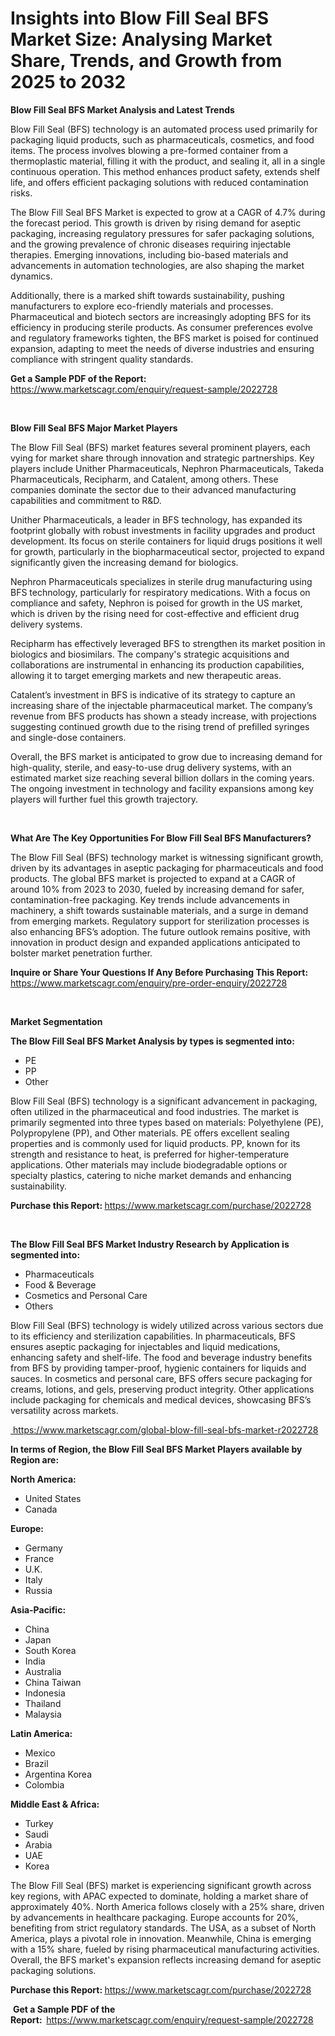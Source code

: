 <p><h1>Insights into Blow Fill Seal BFS Market Size: Analysing Market Share, Trends, and Growth from 2025 to 2032</h1></p><p><strong>Blow Fill Seal BFS Market Analysis and Latest Trends</strong></p>
<p><p>Blow Fill Seal (BFS) technology is an automated process used primarily for packaging liquid products, such as pharmaceuticals, cosmetics, and food items. The process involves blowing a pre-formed container from a thermoplastic material, filling it with the product, and sealing it, all in a single continuous operation. This method enhances product safety, extends shelf life, and offers efficient packaging solutions with reduced contamination risks.</p><p>The Blow Fill Seal BFS Market is expected to grow at a CAGR of 4.7% during the forecast period. This growth is driven by rising demand for aseptic packaging, increasing regulatory pressures for safer packaging solutions, and the growing prevalence of chronic diseases requiring injectable therapies. Emerging innovations, including bio-based materials and advancements in automation technologies, are also shaping the market dynamics. </p><p>Additionally, there is a marked shift towards sustainability, pushing manufacturers to explore eco-friendly materials and processes. Pharmaceutical and biotech sectors are increasingly adopting BFS for its efficiency in producing sterile products. As consumer preferences evolve and regulatory frameworks tighten, the BFS market is poised for continued expansion, adapting to meet the needs of diverse industries and ensuring compliance with stringent quality standards.</p></p>
<p><strong>Get a Sample PDF of the Report:&nbsp;</strong> <a href="https://www.marketscagr.com/enquiry/request-sample/2022728?utm_campaign=3576&utm_medium=2&utm_source=Github&utm_content=ia&utm_term=17042025&utm_id=blow-fill-seal-bfs">https://www.marketscagr.com/enquiry/request-sample/2022728</a></p>
<p>&nbsp;</p>
<p><strong>Blow Fill Seal BFS Major Market Players</strong></p>
<p><p>The Blow Fill Seal (BFS) market features several prominent players, each vying for market share through innovation and strategic partnerships. Key players include Unither Pharmaceuticals, Nephron Pharmaceuticals, Takeda Pharmaceuticals, Recipharm, and Catalent, among others. These companies dominate the sector due to their advanced manufacturing capabilities and commitment to R&D.</p><p>Unither Pharmaceuticals, a leader in BFS technology, has expanded its footprint globally with robust investments in facility upgrades and product development. Its focus on sterile containers for liquid drugs positions it well for growth, particularly in the biopharmaceutical sector, projected to expand significantly given the increasing demand for biologics.</p><p>Nephron Pharmaceuticals specializes in sterile drug manufacturing using BFS technology, particularly for respiratory medications. With a focus on compliance and safety, Nephron is poised for growth in the US market, which is driven by the rising need for cost-effective and efficient drug delivery systems.</p><p>Recipharm has effectively leveraged BFS to strengthen its market position in biologics and biosimilars. The company's strategic acquisitions and collaborations are instrumental in enhancing its production capabilities, allowing it to target emerging markets and new therapeutic areas.</p><p>Catalent’s investment in BFS is indicative of its strategy to capture an increasing share of the injectable pharmaceutical market. The company’s revenue from BFS products has shown a steady increase, with projections suggesting continued growth due to the rising trend of prefilled syringes and single-dose containers.</p><p>Overall, the BFS market is anticipated to grow due to increasing demand for high-quality, sterile, and easy-to-use drug delivery systems, with an estimated market size reaching several billion dollars in the coming years. The ongoing investment in technology and facility expansions among key players will further fuel this growth trajectory.</p></p>
<p>&nbsp;</p>
<p><strong>What Are The Key Opportunities For Blow Fill Seal BFS Manufacturers?</strong></p>
<p><p>The Blow Fill Seal (BFS) technology market is witnessing significant growth, driven by its advantages in aseptic packaging for pharmaceuticals and food products. The global BFS market is projected to expand at a CAGR of around 10% from 2023 to 2030, fueled by increasing demand for safer, contamination-free packaging. Key trends include advancements in machinery, a shift towards sustainable materials, and a surge in demand from emerging markets. Regulatory support for sterilization processes is also enhancing BFS’s adoption. The future outlook remains positive, with innovation in product design and expanded applications anticipated to bolster market penetration further.</p></p>
<p><strong>Inquire or Share Your Questions If Any Before Purchasing This Report:</strong> <a href="https://www.marketscagr.com/enquiry/pre-order-enquiry/2022728?utm_campaign=3576&utm_medium=2&utm_source=Github&utm_content=ia&utm_term=17042025&utm_id=blow-fill-seal-bfs">https://www.marketscagr.com/enquiry/pre-order-enquiry/2022728</a></p>
<p>&nbsp;</p>
<p><strong>Market Segmentation</strong></p>
<p><strong>The Blow Fill Seal BFS Market Analysis by types is segmented into:</strong></p>
<p><ul><li>PE</li><li>PP</li><li>Other</li></ul></p>
<p><p>Blow Fill Seal (BFS) technology is a significant advancement in packaging, often utilized in the pharmaceutical and food industries. The market is primarily segmented into three types based on materials: Polyethylene (PE), Polypropylene (PP), and Other materials. PE offers excellent sealing properties and is commonly used for liquid products. PP, known for its strength and resistance to heat, is preferred for higher-temperature applications. Other materials may include biodegradable options or specialty plastics, catering to niche market demands and enhancing sustainability.</p></p>
<p><strong>Purchase this Report:&nbsp;</strong><a href="https://www.marketscagr.com/purchase/2022728?utm_campaign=3576&utm_medium=2&utm_source=Github&utm_content=ia&utm_term=17042025&utm_id=blow-fill-seal-bfs">https://www.marketscagr.com/purchase/2022728</a></p>
<p>&nbsp;</p>
<p><strong>The Blow Fill Seal BFS Market Industry Research by Application is segmented into:</strong></p>
<p><ul><li>Pharmaceuticals</li><li>Food & Beverage</li><li>Cosmetics and Personal Care</li><li>Others</li></ul></p>
<p><p>Blow Fill Seal (BFS) technology is widely utilized across various sectors due to its efficiency and sterilization capabilities. In pharmaceuticals, BFS ensures aseptic packaging for injectables and liquid medications, enhancing safety and shelf-life. The food and beverage industry benefits from BFS by providing tamper-proof, hygienic containers for liquids and sauces. In cosmetics and personal care, BFS offers secure packaging for creams, lotions, and gels, preserving product integrity. Other applications include packaging for chemicals and medical devices, showcasing BFS’s versatility across markets.</p></p>
<p><a href="https://www.marketscagr.com/global-blow-fill-seal-bfs-market-r2022728?utm_campaign=3576&utm_medium=2&utm_source=Github&utm_content=ia&utm_term=17042025&utm_id=blow-fill-seal-bfs">&nbsp;https://www.marketscagr.com/global-blow-fill-seal-bfs-market-r2022728</a></p>
<p><strong>In terms of Region, the Blow Fill Seal BFS Market Players available by Region are:</strong></p>
<p>
    <p> <strong> North America: </strong>
        <ul>
            <li>United States</li>
            <li>Canada</li>
        </ul>
        </p> 
    <p> <strong> Europe: </strong>
        <ul>
            <li>Germany</li>
            <li>France</li>
            <li>U.K.</li>
            <li>Italy</li>
            <li>Russia</li>
        </ul>
        </p> 
    <p> <strong> Asia-Pacific: </strong>
        <ul>
            <li>China</li>
            <li>Japan</li>
            <li>South Korea</li>
            <li>India</li>
            <li>Australia</li>
            <li>China Taiwan</li>
            <li>Indonesia</li>
            <li>Thailand</li>
            <li>Malaysia</li>
        </ul>
        </p> 
    <p> <strong> Latin America: </strong>
        <ul>
            <li>Mexico</li>
            <li>Brazil</li>
            <li>Argentina Korea</li>
            <li>Colombia</li>
        </ul>
        </p> 
    <p> <strong> Middle East & Africa: </strong>
        <ul>
            <li>Turkey</li>
            <li>Saudi</li>
            <li>Arabia</li>
            <li>UAE</li>
            <li>Korea</li>
        </ul>
    </p>
    </p>
<p><p>The Blow Fill Seal (BFS) market is experiencing significant growth across key regions, with APAC expected to dominate, holding a market share of approximately 40%. North America follows closely with a 25% share, driven by advancements in healthcare packaging. Europe accounts for 20%, benefiting from strict regulatory standards. The USA, as a subset of North America, plays a pivotal role in innovation. Meanwhile, China is emerging with a 15% share, fueled by rising pharmaceutical manufacturing activities. Overall, the BFS market's expansion reflects increasing demand for aseptic packaging solutions.</p></p>
<p><strong>Purchase this Report: </strong><a href="https://www.marketscagr.com/purchase/2022728?utm_campaign=3576&utm_medium=2&utm_source=Github&utm_content=ia&utm_term=17042025&utm_id=blow-fill-seal-bfs">https://www.marketscagr.com/purchase/2022728</a></p>
<p>&nbsp;<strong>Get a Sample PDF of the Report:&nbsp;&nbsp;</strong><a href="https://www.marketscagr.com/enquiry/request-sample/2022728?utm_campaign=3576&utm_medium=2&utm_source=Github&utm_content=ia&utm_term=17042025&utm_id=blow-fill-seal-bfs">https://www.marketscagr.com/enquiry/request-sample/2022728</a></p>
<p><strong></strong></p>
<p><p></p><p></p><p></p></p>